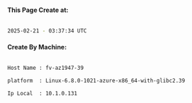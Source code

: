 
   
#### This Page Create at:

```bash

2025-02-21 - 03:37:34 UTC

```

#### Create By Machine:

```bash

Host Name : fv-az1947-39

platform  : Linux-6.8.0-1021-azure-x86_64-with-glibc2.39

Ip Local  : 10.1.0.131

```

